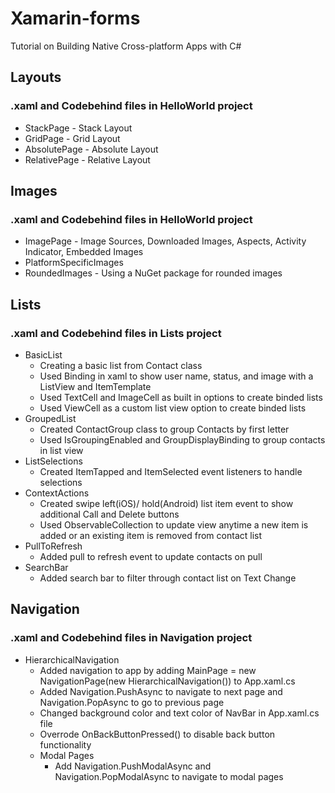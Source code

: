 # Xamarin-forms
Tutorial on Building Native Cross-platform Apps with C# 

## Layouts
### .xaml and Codebehind files in HelloWorld project
- StackPage - Stack Layout
- GridPage - Grid Layout
- AbsolutePage - Absolute Layout
- RelativePage - Relative Layout

## Images
### .xaml and Codebehind files in HelloWorld project
- ImagePage - Image Sources, Downloaded Images, Aspects, Activity Indicator, Embedded Images
- PlatformSpecificImages
- RoundedImages - Using a NuGet package for rounded images

## Lists
### .xaml and Codebehind files in Lists project
- BasicList
    - Creating a basic list from Contact class 
    - Used Binding in xaml to show user name, status, and image with a ListView and ItemTemplate 
    - Used TextCell and ImageCell as built in options to create binded lists
    - Used ViewCell as a custom list view option to create binded lists
- GroupedList 
    - Created ContactGroup class to group Contacts by first letter
    - Used IsGroupingEnabled and GroupDisplayBinding to group contacts in list view
- ListSelections 
    - Created ItemTapped and ItemSelected event listeners to handle selections
- ContextActions
    - Created swipe left(iOS)/ hold(Android) list item event to show additional Call and Delete buttons
    - Used ObservableCollection to update view anytime a new item is added or an existing item is removed from contact list
- PullToRefresh
    - Added pull to refresh event to update contacts on pull
- SearchBar
    - Added search bar to filter through contact list on Text Change

## Navigation
### .xaml and Codebehind files in Navigation project
- HierarchicalNavigation
    - Added navigation to app by adding MainPage = new NavigationPage(new HierarchicalNavigation()) to App.xaml.cs
    - Added Navigation.PushAsync to navigate to next page and Navigation.PopAsync to go to previous page
    - Changed background color and text color of NavBar in App.xaml.cs file
    - Overrode OnBackButtonPressed() to disable back button functionality
    - Modal Pages
        - Add Navigation.PushModalAsync and Navigation.PopModalAsync to navigate to modal pages